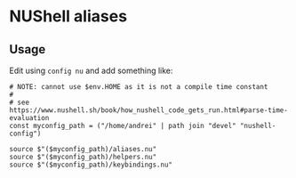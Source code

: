 # NUShell aliases

## Usage

Edit using `config nu` and add something like:

```nu
# NOTE: cannot use $env.HOME as it is not a compile time constant
#
# see https://www.nushell.sh/book/how_nushell_code_gets_run.html#parse-time-evaluation
const myconfig_path = ("/home/andrei" | path join "devel" "nushell-config")

source $"($myconfig_path)/aliases.nu"
source $"($myconfig_path)/helpers.nu"
source $"($myconfig_path)/keybindings.nu"

```
